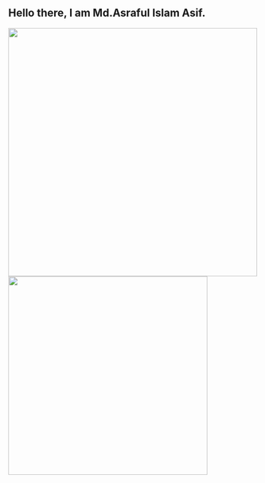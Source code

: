## Hello there, I am Md.Asraful Islam Asif.
<img align="left" src="https://github-readme-stats.vercel.app/api?username=Asrafulasif&show_icons=true&theme=radical" width="500" >

<img align="left" src="https://github-readme-stats.vercel.app/api/top-langs/?username=AsrafulAsif&langs_count=10" width="400" >
